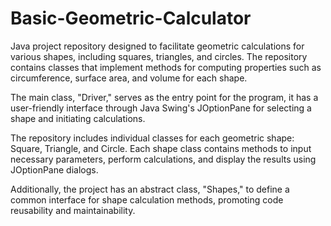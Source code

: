 # Basic-Geometric-Calculator
Java project repository designed to facilitate geometric calculations for various shapes, including squares, triangles, and circles. The repository contains classes that implement methods for computing properties such as circumference, surface area, and volume for each shape.

The main class, "Driver," serves as the entry point for the program, it has a user-friendly interface through Java Swing's JOptionPane for selecting a shape and initiating calculations.

The repository includes individual classes for each geometric shape: Square, Triangle, and Circle. Each shape class contains methods to input necessary parameters, perform calculations, and display the results using JOptionPane dialogs.

Additionally, the project has an abstract class, "Shapes," to define a common interface for shape calculation methods, promoting code reusability and maintainability.

